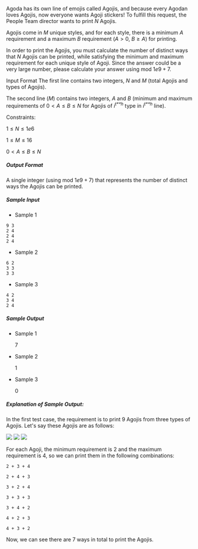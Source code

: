 Agoda has its own line of emojis called Agojis, and because every Agodan
loves Agojis, now everyone wants Agoji stickers! To fulfill this
request, the People Team director wants to print *N* Agojis.

Agojis come in *M* unique styles, and for each style, there is a minimum
*A* requirement and a maximum *B* requirement (*A* \> 0, *B* ≥ *A*) for
printing.

In order to print the Agojis, you must calculate the number of distinct
ways that *N* Agojis can be printed, while satisfying the minimum and
maximum requirement for each unique style of Agoji. Since the answer
could be a very large number, please calculate your answer using mod
1*e*9 + 7.

Input Format The first line contains two integers, *N* and *M* (total
Agojis and types of Agojis).

The second line (*M*) contains two integers, *A* and *B* (minimum and
maximum requirements of 0 \< *A* ≤ *B* ≤ *N* for Agojis of
*i*<sup>*t**h*</sup> type in *i*<sup>*t**h*</sup> line).

Constraints: 

1 ≤ *N* ≤ 1*e*6

1 ≤ *M* ≤ 16

0 \< *A* ≤ *B* ≤ *N*


##### Output Format

A single integer (using mod $1e9+7$) that represents the number of distinct ways the Agojis can be printed.

##### Sample Input

-   Sample 1

```
9 3
2 4
2 4
2 4

```

-   Sample 2

```
6 2
3 3
3 3

```

-   Sample 3

```
4 2
3 4
2 4

```

##### Sample Output

-   Sample 1

    7

-   Sample 2

    1

-   Sample 3

    0

##### Explanation of Sample Output:

In the first test case, the requirement is to print 9 Agojis from three types of Agojis. Let's say these Agojis are as follows:

![](https://i.ibb.co/NCB6PCX/agoji1.png) ![](https://i.ibb.co/55Nxj8f/agoji2.png) ![](https://i.ibb.co/txGWfvj/agoji3.png)

For each Agoji, the minimum requirement is 2 and the maximum requirement is 4, so we can print them in the following combinations:
```
2 + 3 + 4

2 + 4 + 3

3 + 2 + 4

3 + 3 + 3

3 + 4 + 2

4 + 2 + 3

4 + 3 + 2
```

Now, we can see there are 7 ways in total to print the Agojis.
